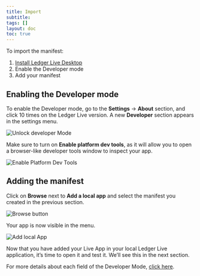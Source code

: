 ```yaml
---
title: Import
subtitle:
tags: []
layout: doc
toc: true
---
```


To import the manifest:
1. [Install Ledger Live Desktop](https://www.ledger.com/ledger-live/download)
2.  Enable the Developer mode
3.  Add your manifest

## Enabling the Developer mode

To enable the Developer mode, go to the **Settings** -> **About** section, and click 10 times on the Ledger Live version. A new **Developer** section appears in the settings menu.

![Unlock developer Mode](../../images/tuto-3-1-developer-mode.png "How to unlock Developer Mode")

Make sure to turn on **Enable platform dev tools**, as it will allow you to open a browser-like developer tools window to inspect your app.

![Enable Platform Dev Tools](../../images/tuto-3-2-dev-tools.png "Enable Platform Dev Tools")

## Adding the manifest

Click on **Browse** next to **Add a local app** and select the manifest you created in the previous section.

![Browse button](../../images/tuto-3-3-browse.png "Browse button")

Your app is now visible in the menu.

![Add local App](../../images/tuto-3-4-local-app.png "Add local app")

Now that you have added your Live App in your local Ledger Live application, it’s time to open it and test it. We’ll see this in the next section.

For more details about each field of the Developer Mode, [click here](../../../developer-mode). 
